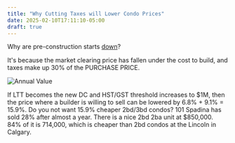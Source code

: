 ```yaml
---
title: "Why Cutting Taxes will Lower Condo Prices"
date: 2025-02-10T17:11:10-05:00
draft: true
---
```


Why are pre-construction starts [down](https://www03.cmhc-schl.gc.ca/hmip-pimh/en/TableMapChart/Table?TableId=1.1.1.8&GeographyId=2270&GeographyTypeId=3&DisplayAs=Table&GeograghyName=Toronto)?

It's because the market clearing price has fallen under the cost to build, and taxes make up 30% of the PURCHASE PRICE.

![Annual Value](https://preview.redd.it/pierre-poilievres-housing-affordability-policies-v0-g0a2c4vrwdie1.png?width=926&format=png&auto=webp&s=52491c944909ee15f96fc347630d9d94c8cc7d1e)

If LTT becomes the new DC and HST/GST threshold increases to $1M, then the price where a builder is willing to sell can be lowered by 6.8% + 9.1% = 15.9%. Do you not want 15.9% cheaper 2bd/3bd condos? 101 Spadina has sold 28% after almost a year. There is a nice 2bd 2ba unit at $850,000. 84% of it is 714,000, which is cheaper than 2bd condos at the Lincoln in Calgary.
